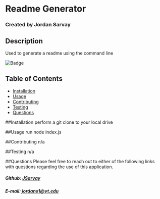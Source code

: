 # Readme Generator
### Created by Jordan Sarvay

## Description
Used to generate a readme using the command line

![Badge](https://img.shields.io/static/v1?label=License&message=MIT&color=<brightgreen>)

## Table of Contents
* [Installation](#installation)
* [Usage](#usage)
* [Contributing](#contributing)
* [Testing](#testing)
* [Questions](#questions)
    
##Installation
<a name="installation"></a>
perform a git clone to your local drive
    
##Usage
<a name="usage"></a>
run node index.js
    
##Contributing
<a name="contributing"></a>
n/a
    
##Testing
<a name="testing"></a>
n/a
    
##Questions
<a name="questions"></a>
Please feel free to reach out to either of the following links with questions regarding the use of this application.

##### Github: [JSarvay](http://github.com/JSarvay/)
##### E-mail: jordans1@vt.edu